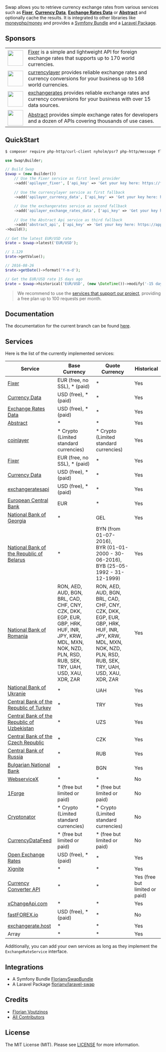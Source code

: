 Swap allows you to retrieve currency exchange rates from various services such as **[Fixer](https://fixer.io/)**, **[Currency Data](https://currencylayer.com)**,
**[Exchange Rates Data](https://exchangeratesapi.io)** or **[Abstract](https://www.abstractapi.com)** and optionally cache the results.
It is integrated to other libraries like [moneyphp/money](https://github.com/moneyphp/money) and provides
a [Symfony Bundle](https://github.com/florianv/FlorianvSwapBundle) and a [Laravel Package](https://github.com/florianv/laravel-swap).

## Sponsors

<table>
   <tr>
      <td><img src="https://assets.apilayer.com/apis/fixer.png" width="50px"/></td>
      <td><a href="https://fixer.io/">Fixer</a> is a simple and lightweight API for foreign exchange rates that supports up to 170 world currencies.</td>
   </tr>
   <tr>
     <td><img src="https://assets.apilayer.com/apis/currency_data.png" width="50px"/></td>
     <td><a href="https://currencylayer.com">currencylayer</a> provides reliable exchange rates and currency conversions for your business up to 168 world currencies.</td>
   </tr>
   <tr>
     <td><img src="https://assets.apilayer.com/apis/exchangerates_data.png" width="50px"/></td>
     <td><a href="https://exchangeratesapi.io">exchangerates</a> provides reliable exchange rates and currency conversions for your business with over 15 data sources.</td>
   </tr>   
   <tr>
     <td><img src="https://global-uploads.webflow.com/5ebbd0a566a3996636e55959/5ec2ba29feeeb05d69160e7b_webclip.png" width="50px"/></td>
     <td><a href="https://www.abstractapi.com/">Abstract</a> provides simple exchange rates for developers and a dozen of APIs covering thousands of use cases.</td>
   </tr>  
</table>

## QuickStart

```bash
$ composer require php-http/curl-client nyholm/psr7 php-http/message florianv/swap
```

```php
use Swap\Builder;

// Build Swap
$swap = (new Builder())
    // Use the Fixer service as first level provider
    ->add('apilayer_fixer', ['api_key' => 'Get your key here: https://fixer.io/'])
     
    // Use the currencylayer service as first fallback
    ->add('apilayer_currency_data', ['api_key' => 'Get your key here: https://currencylayer.com'])
    
    // Use the exchangerates service as second fallback
    ->add('apilayer_exchange_rates_data', ['api_key' => 'Get your key here: https://exchangeratesapi.io'])
     
    // Use the Abstract Api service as third fallback
    ->add('abstract_api', ['api_key' => 'Get your key here: https://app.abstractapi.com/users/signup'])
->build();
    
// Get the latest EUR/USD rate
$rate = $swap->latest('EUR/USD');

// 1.129
$rate->getValue();

// 2016-08-26
$rate->getDate()->format('Y-m-d');

// Get the EUR/USD rate 15 days ago
$rate = $swap->historical('EUR/USD', (new \DateTime())->modify('-15 days'));
```

> We recommend to use the [services that support our project](#sponsors), providing a free plan up to 100 requests per month.

## Documentation

The documentation for the current branch can be found [here](https://github.com/florianv/swap/blob/master/doc/readme.md).

## Services

Here is the list of the currently implemented services:

| Service | Base Currency | Quote Currency | Historical |
|---------------------------------------------------------------------------|----------------------|----------------|----------------|
| [Fixer](https://fixer.io/) | EUR (free, no SSL), * (paid) | * | Yes |
| [Currency Data](https://currencylayer.com) | USD (free), * (paid) | * | Yes |
| [Exchange Rates Data](https://exchangeratesapi.io) | USD (free), * (paid) | * | Yes |
| [Abstract](https://www.abstractapi.com) | * | * | Yes |
| [coinlayer](https://coinlayer.com) | * Crypto (Limited standard currencies) | * Crypto (Limited standard currencies) | Yes |
| [Fixer](https://fixer.io) | EUR (free, no SSL), * (paid) | * | Yes |
| [Currency Data](https://currencylayer.com) | USD (free), * (paid) | * | Yes |
| [exchangeratesapi](https://exchangeratesapi.io) | USD (free), * (paid) | * | Yes |
| [European Central Bank](https://www.ecb.europa.eu/home/html/index.en.html) | EUR | * | Yes |
| [National Bank of Georgia](https://nbg.gov.ge) | * | GEL | Yes |
| [National Bank of the Republic of Belarus](https://www.nbrb.by) | * | BYN (from 01-07-2016),<br>BYR (01-01-2000 - 30-06-2016),<br>BYB (25-05-1992 - 31-12-1999) | Yes |
| [National Bank of Romania](http://www.bnr.ro) | RON, AED, AUD, BGN, BRL, CAD, CHF, CNY, CZK, DKK, EGP, EUR, GBP, HRK, HUF, INR, JPY, KRW, MDL, MXN, NOK, NZD, PLN, RSD, RUB, SEK, TRY, UAH, USD, XAU, XDR, ZAR | RON, AED, AUD, BGN, BRL, CAD, CHF, CNY, CZK, DKK, EGP, EUR, GBP, HRK, HUF, INR, JPY, KRW, MDL, MXN, NOK, NZD, PLN, RSD, RUB, SEK, TRY, UAH, USD, XAU, XDR, ZAR | Yes |
| [National Bank of Ukranie](https://bank.gov.ua) | * | UAH | Yes |
| [Central Bank of the Republic of Turkey](http://www.tcmb.gov.tr) | * | TRY | Yes |
| [Central Bank of the Republic of Uzbekistan](https://cbu.uz) | * | UZS | Yes |
| [Central Bank of the Czech Republic](https://www.cnb.cz) | * | CZK | Yes |
| [Central Bank of Russia](https://cbr.ru) | * | RUB | Yes |
| [Bulgarian National Bank](http://bnb.bg) | * | BGN | Yes |
| [WebserviceX](http://www.webservicex.net) | * | * | No |
| [1Forge](https://1forge.com) | * (free but limited or paid) | * (free but limited or paid) | No |
| [Cryptonator](https://www.cryptonator.com) | * Crypto (Limited standard currencies) | * Crypto (Limited standard currencies)  | No |
| [CurrencyDataFeed](https://currencydatafeed.com) | * (free but limited or paid) | * (free but limited or paid) | No |
| [Open Exchange Rates](https://openexchangerates.org) | USD (free), * (paid) | * | Yes |
| [Xignite](https://www.xignite.com) | * | * | Yes |
| [Currency Converter API](https://www.currencyconverterapi.com) | * | * | Yes (free but limited or paid) |
| [xChangeApi.com](https://xchangeapi.com) | * | * | Yes |
| [fastFOREX.io](https://www.fastforex.io) | USD (free), * (paid) | * | No |
| [exchangerate.host](https://www.exchangerate.host) | * | * | Yes |
| Array | * | * | Yes |

Additionally, you can add your own services as long as they implement the `ExchangeRateService` interface.

## Integrations

- A Symfony Bundle [FlorianvSwapBundle](https://github.com/florianv/FlorianvSwapBundle)
- A Laravel Package [florianv/laravel-swap](https://github.com/florianv/laravel-swap)

## Credits

- [Florian Voutzinos](https://github.com/florianv)
- [All Contributors](https://github.com/florianv/swap/contributors)

## License

The MIT License (MIT). Please see [LICENSE](https://github.com/florianv/swap/blob/master/LICENSE) for more information.
